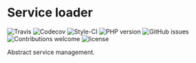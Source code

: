 Service loader
==============
[travis]: https://img.shields.io/travis/hschulz/service-loader.svg?style=flat-square
[codecov]: https://img.shields.io/codecov/c/github/hschulz/service-loader.svg?style=flat-square
[php-version]: https://img.shields.io/packagist/php-v/hschulz/service-loader.svg?style=flat-square
[github-issues]: https://img.shields.io/github/issues/hschulz/service-loader.svg?style=flat-square
[contrib-welcome]: https://img.shields.io/badge/contributions-welcome-blue.svg?style=flat-square
[license]: https://img.shields.io/github/license/hschulz/service-loader.svg?style=flat-square
[styleci-badge]: https://styleci.io/repos/130553513/shield

![Travis][travis] ![Codecov][codecov] ![Style-CI][styleci-badge] ![PHP version][php-version] ![GitHub issues][github-issues] ![Contributions welcome][contrib-welcome] ![license][license]

Abstract service management.
